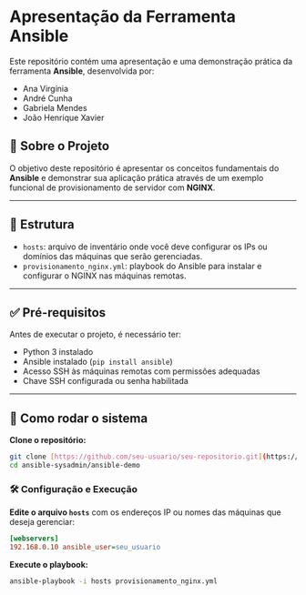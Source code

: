 # Apresentação da Ferramenta Ansible

Este repositório contém uma apresentação e uma demonstração prática da ferramenta **Ansible**, desenvolvida por:

- Ana Virgínia  
- André Cunha  
- Gabriela Mendes  
- João Henrique Xavier  

## 📌 Sobre o Projeto

O objetivo deste repositório é apresentar os conceitos fundamentais do **Ansible** e demonstrar sua aplicação prática através de um exemplo funcional de provisionamento de servidor com **NGINX**.

---

## 📁 Estrutura


- `hosts`: arquivo de inventário onde você deve configurar os IPs ou domínios das máquinas que serão gerenciadas.
- `provisionamento_nginx.yml`: playbook do Ansible para instalar e configurar o NGINX nas máquinas remotas.

---

## ✅ Pré-requisitos

Antes de executar o projeto, é necessário ter:

- Python 3 instalado
- Ansible instalado (`pip install ansible`)
- Acesso SSH às máquinas remotas com permissões adequadas
- Chave SSH configurada ou senha habilitada

---

## 🚀 Como rodar o sistema

**Clone o repositório:**

```bash
git clone [https://github.com/seu-usuario/seu-repositorio.git](https://github.com/anavirginianery/ansible-sysadmin.git)
cd ansible-sysadmin/ansible-demo
```

### 🛠️ Configuração e Execução

**Edite o arquivo `hosts`** com os endereços IP ou nomes das máquinas que deseja gerenciar:

```ini
[webservers]
192.168.0.10 ansible_user=seu_usuario
```

**Execute o playbook:**

```bash
ansible-playbook -i hosts provisionamento_nginx.yml
```
